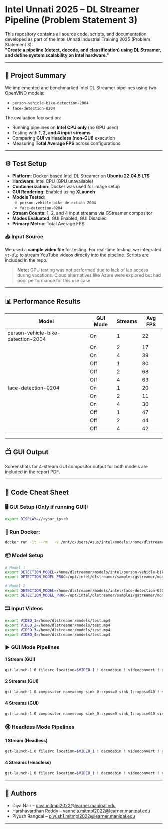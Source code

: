 
# Intel Unnati 2025 – DL Streamer Pipeline (Problem Statement 3)

This repository contains all source code, scripts, and documentation developed as part of the Intel Unnati Industrial Training 2025 (Problem Statement 3):  
**"Create a pipeline (detect, decode, and classification) using DL Streamer, and define system scalability on Intel hardware."**

---

## 🚀 Project Summary

We implemented and benchmarked Intel DL Streamer pipelines using two OpenVINO models:
- `person-vehicle-bike-detection-2004`
- `face-detection-0204`

The evaluation focused on:
- Running pipelines on **Intel CPU only** (no GPU used)
- Testing with **1, 2, and 4 input streams**
- Comparing **GUI vs Headless (non-GUI)** execution
- Measuring **Total Average FPS** across configurations

---

## ⚙️ Test Setup

- **Platform**: Docker-based Intel DL Streamer on **Ubuntu 22.04.5 LTS**
- **Hardware**: Intel CPU (GPU unavailable)
- **Containerization**: Docker was used for image setup
- **GUI Rendering**: Enabled using **XLaunch**
- **Models Tested**:
  - `person-vehicle-bike-detection-2004`
  - `face-detection-0204`
- **Stream Counts**: 1, 2, and 4 input streams via GStreamer compositor
- **Modes Evaluated**: GUI Enabled, GUI Disabled
- **Primary Metric**: Total Average FPS

### 📥 Input Source

We used a **sample video file** for testing. For real-time testing, we integrated `yt-dlp` to stream YouTube videos directly into the pipeline. Scripts are included in the repo.

> **Note:** GPU testing was not performed due to lack of lab access during vacations. Cloud alternatives like Azure were explored but had poor performance for this use case.

---

## 📊 Performance Results

| Model                            | GUI Mode | Streams | Avg FPS |
|----------------------------------|----------|---------|---------|
| person-vehicle-bike-detection-2004 | On       | 1       | 22      |
|                                   | On       | 2       | 17      |
|                                   | On       | 4       | 39      |
|                                   | Off      | 1       | 80      |
|                                   | Off      | 2       | 68      |
|                                   | Off      | 4       | 63      |
| face-detection-0204              | On       | 1       | 20      |
|                                   | On       | 2       | 11      |
|                                   | On       | 4       | 30      |
|                                   | Off      | 1       | 47      |
|                                   | Off      | 2       | 44      |
|                                   | Off      | 4       | 42      |

---

## 📺 GUI Output

Screenshots for 4-stream GUI compositor output for both models are included in the report PDF.

---

## 🧪 Code Cheat Sheet

### 🖥️ GUI Setup (Only if running GUI):
```bash
export DISPLAY=//<your_ip>:0
```

### 🐳 Run Docker:
```bash
docker run -it --rm   -v /mnt/c/Users/Asus/intel/models:/home/dlstreamer/models   --env MODELS_PATH=/home/dlstreamer/models   --env DISPLAY=$DISPLAY   intel/dlstreamer:latest
```

### 📦 Model Setup
```bash
# Model 1
export DETECTION_MODEL=/home/dlstreamer/models/intel/person-vehicle-bike-detection-2004/FP16/person-vehicle-bike-detection-2004.xml
export DETECTION_MODEL_PROC=/opt/intel/dlstreamer/samples/gstreamer/model_proc/intel/person-vehicle-bike-detection-2004.json

# Model 2
export DETECTION_MODEL=/home/dlstreamer/models/intel/face-detection-0204/FP16/face-detection-0204.xml
export DETECTION_MODEL_PROC=/opt/intel/dlstreamer/samples/gstreamer/model_proc/intel/face-detection-0204.json
```

### 🎞️ Input Videos
```bash
export VIDEO_1=/home/dlstreamer/models/test.mp4
export VIDEO_2=/home/dlstreamer/models/test.mp4
export VIDEO_3=/home/dlstreamer/models/test.mp4
export VIDEO_4=/home/dlstreamer/models/test.mp4
```

### ▶️ GUI Mode Pipelines

#### 1 Stream (GUI)
```bash
gst-launch-1.0 filesrc location=$VIDEO_1 ! decodebin ! videoconvert ! gvadetect model=$DETECTION_MODEL model-proc=$DETECTION_MODEL_PROC device=CPU threshold=0.2 ! gvawatermark ! gvafpscounter ! videoconvert ! autovideosink
```

#### 2 Streams (GUI)
```bash
gst-launch-1.0 compositor name=comp sink_0::xpos=0 sink_1::xpos=640 ! video/x-raw,width=1280,height=360 ! videoconvert ! autovideosink sync=false filesrc location=$VIDEO_1 ! decodebin ! videoconvert ! videoscale ! video/x-raw,width=640,height=360 ! gvadetect model=$DETECTION_MODEL model-proc=$DETECTION_MODEL_PROC device=CPU threshold=0.2 ! gvawatermark ! gvafpscounter ! videoconvert ! comp.sink_0 filesrc location=$VIDEO_2 ! decodebin ! videoconvert ! videoscale ! video/x-raw,width=640,height=360 ! gvadetect model=$DETECTION_MODEL model-proc=$DETECTION_MODEL_PROC device=CPU threshold=0.2 ! gvawatermark ! gvafpscounter ! videoconvert ! comp.sink_1
```

#### 4 Streams (GUI)
```bash
gst-launch-1.0 compositor name=comp sink_0::xpos=0 sink_1::xpos=640 sink_2::xpos=0 sink_3::xpos=640 ! video/x-raw,width=1280,height=720 ! videoconvert ! autovideosink sync=false filesrc location=$VIDEO_1 ! decodebin ! videoconvert ! videoscale ! video/x-raw,width=640,height=360 ! gvadetect model=$DETECTION_MODEL model-proc=$DETECTION_MODEL_PROC device=CPU threshold=0.2 ! gvawatermark ! gvafpscounter ! videoconvert ! comp.sink_0 filesrc location=$VIDEO_2 ! decodebin ! videoconvert ! videoscale ! video/x-raw,width=640,height=360 ! gvadetect model=$DETECTION_MODEL model-proc=$DETECTION_MODEL_PROC device=CPU threshold=0.2 ! gvawatermark ! gvafpscounter ! videoconvert ! comp.sink_1 filesrc location=$VIDEO_3 ! decodebin ! videoconvert ! videoscale ! video/x-raw,width=640,height=360 ! gvadetect model=$DETECTION_MODEL model-proc=$DETECTION_MODEL_PROC device=CPU threshold=0.2 ! gvawatermark ! gvafpscounter ! videoconvert ! comp.sink_2 filesrc location=$VIDEO_4 ! decodebin ! videoconvert ! videoscale ! video/x-raw,width=640,height=360 ! gvadetect model=$DETECTION_MODEL model-proc=$DETECTION_MODEL_PROC device=CPU threshold=0.2 ! gvawatermark ! gvafpscounter ! videoconvert ! comp.sink_3
```

### 🔇 Headless Mode Pipelines

#### 1 Stream (Headless)
```bash
gst-launch-1.0 filesrc location=$VIDEO_1 ! decodebin ! videoconvert ! gvadetect model=$DETECTION_MODEL model-proc=$DETECTION_MODEL_PROC device=CPU threshold=0.2 ! gvafpscounter ! fakesink sync=false
```

#### 4 Streams (Headless)
```bash
gst-launch-1.0 filesrc location=$VIDEO_1 ! decodebin ! videoconvert ! videoscale ! video/x-raw,width=640,height=360 ! gvadetect model=$DETECTION_MODEL model-proc=$DETECTION_MODEL_PROC device=CPU threshold=0.2 ! gvawatermark ! gvafpscounter ! fakesink sync=false filesrc location=$VIDEO_2 ! decodebin ! videoconvert ! videoscale ! video/x-raw,width=640,height=360 ! gvadetect model=$DETECTION_MODEL model-proc=$DETECTION_MODEL_PROC device=CPU threshold=0.2 ! gvafpscounter ! fakesink sync=false filesrc location=$VIDEO_3 ! decodebin ! videoconvert ! videoscale ! video/x-raw,width=640,height=360 ! gvadetect model=$DETECTION_MODEL model-proc=$DETECTION_MODEL_PROC device=CPU threshold=0.2 ! gvafpscounter ! fakesink sync=false filesrc location=$VIDEO_4 ! decodebin ! videoconvert ! videoscale ! video/x-raw,width=640,height=360 ! gvadetect model=$DETECTION_MODEL model-proc=$DETECTION_MODEL_PROC device=CPU threshold=0.2 ! gvafpscounter ! fakesink sync=false
```

---

## 📘 Authors

- Diya Nair – diya.mitmpl2022@learner.manipal.edu  
- Harshavardhan Reddy – vannela.mitmpl2022@learner.manipal.edu  
- Piyush Rangdal – piyush1.mitmpl2022@learner.manipal.edu

---
